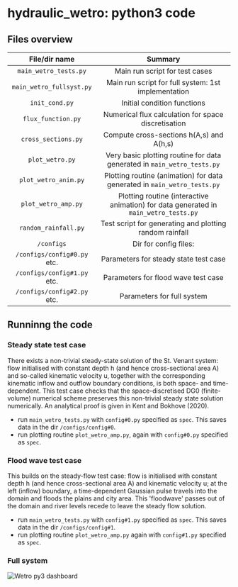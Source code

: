 # hydraulic_wetro: python3 code

<!-- ![Wetro py3 dashboard](configs/config#2/t990.png) -->


<!--
---
## Contents

* [Introduction](#introduction)
  * [Motivation](#motivation)
  * [Description](#A-brief-description-of-Wetropolis)
  * [Taster](#taster)
  * [References](#references)
* [Getting started](#getting-started)
* [Code overview](#files-overview)
  * [MATLAB](#matlab)
  * [Python](#python)
* [Preliminary simulations](#preliminary-simulations)
---
 -->

## Files overview

File/dir name                   |  Summary
:--------------------------:|:--------------------------:
```main_wetro_tests.py```         | Main run script for test cases
```main_wetro_fullsyst.py```    | Main run script for full system: 1st implementation
```init_cond.py```              | Initial condition functions
```flux_function.py```          | Numerical flux calculation for space discretisation
```cross_sections.py```         | Compute cross-sections h(A,s) and A(h,s)
```plot_wetro.py```             | Very basic plotting routine for data generated in ```main_wetro_tests.py```
```plot_wetro_anim.py```             | Plotting routine (animation) for data generated in ```main_wetro_tests.py```
```plot_wetro_amp.py```             | Plotting routine (interactive animation) for data generated in ```main_wetro_tests.py```
```random_rainfall.py```     | Test script for generating and plotting random rainfall
```/configs```                  | Dir for config files:
```/configs/config#0.py``` etc. | Parameters for steady state test case
```/configs/config#1.py``` etc. | Parameters for flood wave test case
```/configs/config#2.py``` etc. | Parameters for full system


## Runninng the code

### Steady state test case

There exists a non-trivial steady-state solution of the St. Venant system: flow initialised with constant depth h (and hence cross-sectional area A) and so-called kinematic velocity u, together with the corresponding kinematic inflow and outflow boundary conditions, is both space- and time-dependent. This test case checks that the space-discretised DG0 (finite-volume) numerical scheme preserves this non-trivial steady state solution numerically. An analytical proof is given in Kent and Bokhove (2020).

* run ```main_wetro_tests.py``` with ```config#0.py``` specified as ```spec```. This saves data in the dir  ```/configs/config#0```.
* run plotting routine ```plot_wetro_amp.py```, again with ```config#0.py``` specified as ```spec```.

### Flood wave test case
This builds on the steady-flow test case: flow is initialised with constant depth h (and hence cross-sectional area A) and kinematic velocity u; at the left (inflow) boundary, a time-dependent Gaussian pulse travels into the domain and floods the plains and city area. This 'floodwave' passes out of the domain and river levels recede to leave the steady flow solution.

* run ```main_wetro_tests.py``` with ```config#1.py``` specified as ```spec```. This saves data in the dir  ```/configs/config#1```.
* run plotting routine ```plot_wetro_amp.py``` again with ```config#1.py``` specified as ```spec```.

### Full system

![Wetro py3 dashboard](configs/config%232/t990.png)
